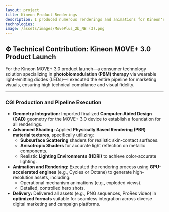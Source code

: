 ```yaml
---
layout: project
title: Kineon Product Renderings
description: I produced numerous renderings and animations for Kineon's MOVE+ 3.0 Red Light Therapy device.
technologies: 
image: /assets/images/MovePlus_2b_NB (3).png
---
```


## ⚙️ Technical Contribution: Kineon MOVE+ 3.0 Product Launch

For the Kineon MOVE+ 3.0 product launch—a consumer technology solution specializing in **photobiomodulation (PBM) therapy** via wearable light-emitting diodes (LEDs)—I executed the entire pipeline for marketing visuals, ensuring high technical compliance and visual fidelity.

---

### **CGI Production and Pipeline Execution**

* **Geometry Integration:** Imported finalized **Computer-Aided Design (CAD)** geometry for the MOVE+ 3.0 device to establish a foundation for all renderings.
* **Advanced Shading:** Applied **Physically Based Rendering (PBR) material textures**, specifically utilizing:
    * **Subsurface Scattering** shaders for realistic skin-contact surfaces.
    * **Anisotropic Shaders** for accurate light reflection on metallic components.
    * Realistic **Lighting Environments (HDRI)** to achieve color-accurate lighting.
* **Animation and Rendering:** Executed the rendering process using **GPU-accelerated engines** (e.g., Cycles or Octane) to generate high-resolution assets, including:
    * Operational mechanism animations (e.g., exploded views).
    * Detailed, controlled hero shots.
* **Delivery:** Delivered all assets (e.g., PNG sequences, ProRes video) in **optimized formats** suitable for seamless integration across diverse digital marketing and campaign platforms.
